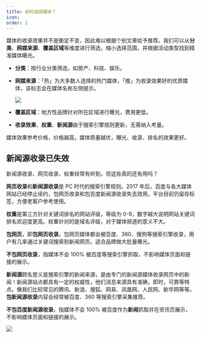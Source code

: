 ```yaml
---
title: 如何选择媒体？
icon:
order: 1
---
```


媒体的收录效果并不是衡定不变，因此难以根据个别文章给予推荐。我们可以从**分类**、**网媒来源**、**覆盖区域**等维度进行筛选，缩小选择范围，并根据活动类型找到精准媒体曝光。

- **分类**：按行业分类筛选，如房产、科技、娱乐。
- **网媒来源**：「热」为大多数人选择的热门媒体，「推」为收录效果好的优质媒体，该标志会在媒体名称左侧提示。

  ![](http://tc.seoipo.com/20210408141931.png)

- **覆盖区域**：地方性品牌针对所在区域进行曝光，费用更低。
- **收录效果**、**权重**、**新闻源**由于搜索引擎规则更新，无需纳入考量。

媒体效果参考价格，价格越高，媒体质量越优，曝光、收录、排名的效果更好。

## 新闻源收录已失效

新闻源收录、网页收录、权重经常有听到，但这些真的还有用吗？

**网页收录**和**新闻源收录**是 PC 时代的搜索引擎规则。2017 年后，百度与各大媒体网站已经停止续约，包网页收录和包百度新闻源收录失去效用。平台目前仍留存标签，方便老客户参考使用。

**权重**是第三方针对关键词排名的网站评级，等级为 0-9，数字越大说明网站关键词排名欢迎度更高。权重针对的是域名评级，对于媒体频道的意义不大。

**包网页**，即**包网页收录**。包网页媒体都会被百度、360、搜狗等搜索引擎收录，用户有几率通过关键词搜索到新闻网页。适合品牌做大批量曝光。

**不包网页收录**，指媒体不会 100% 被百度等搜索引擎抓取，不影响媒体页面和链接的展示。

**新闻源**顾名思义是搜索引擎的新闻来源，是由专门的新闻源媒体收录网页中的新闻！新闻源站点都具有一定的权威性，他们消息来源具有准确，即时，可靠等特点。像我们比较常见的腾讯、新浪、搜狐、网易、凤凰网、人民网、新华网等等。**包新闻源收录**内容会经常被百度、360 等搜索引擎采集推荐。

**不包百度新闻源收录**，指媒体不会 100% 被百度作为**新闻**抓取并在资讯页展示，不影响媒体页面和链接的展示。

![](http://tc.seoipo.com/20180919112913.png)

